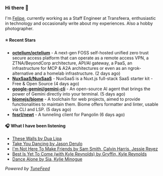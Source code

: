 ### Hi there 👋

I'm [Felipe](https://felipevm.com), currently working as a Staff Engineer at Transfeera, enthusiastic in technology and occasionally write about my experiences. Also a hobby photographer.

#### ⭐ Recent Stars
- **[octelium/octelium](https://github.com/octelium/octelium)** - A next-gen FOSS self-hosted unified zero trust secure access platform that can operate as a remote access VPN, a ZTNA/BeyondCorp architecture, API/AI gateway, a PaaS, an infrastructure for MCP &amp; A2A architectures or even as an ngrok-alternative and a homelab infrastructure. (2 days ago)
- **[NuxSaaS/NuxSaaS](https://github.com/NuxSaaS/NuxSaaS)** - NuxSaaS is a Nuxt.js full-stack SaaS starter kit - Free &amp; Open Source (4 days ago)
- **[google-gemini/gemini-cli](https://github.com/google-gemini/gemini-cli)** - An open-source AI agent that brings the power of Gemini directly into your terminal. (5 days ago)
- **[biomejs/biome](https://github.com/biomejs/biome)** - A toolchain for web projects, aimed to provide functionalities to maintain them. Biome offers formatter and linter, usable via CLI and LSP. (5 days ago)
- **[fosrl/newt](https://github.com/fosrl/newt)** - A tunneling client for Pangolin (6 days ago)

#### 🎧 What I have been listening
- [These Walls by Dua Lipa](https://open.spotify.com/track/7b6sWLSnbZhSIeqNGrJ4py)
- [Take You Dancing by Jason Derulo](https://open.spotify.com/track/59qrUpoplZxbIZxk6X0Bm3)
- [I&#39;m Not Here To Make Friends by Sam Smith, Calvin Harris, Jessie Reyez](https://open.spotify.com/track/3i0FkJYlU4MFfYkjFHXXAM)
- [Best Is Yet To Come (with Kyle Reynolds) by Gryffin, Kyle Reynolds](https://open.spotify.com/track/2gZwBmkSmsVfEPFWGuWTDk)
- [Dance Alone by Sia, Kylie Minogue](https://open.spotify.com/track/1XZy2eprbATl4AnL9Fpsw1)

_Powered by [TuneFeed](https://tunefeed.app?ref=github.com)_
